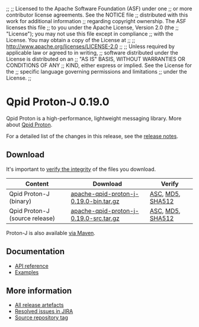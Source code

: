 ;;
;; Licensed to the Apache Software Foundation (ASF) under one
;; or more contributor license agreements.  See the NOTICE file
;; distributed with this work for additional information
;; regarding copyright ownership.  The ASF licenses this file
;; to you under the Apache License, Version 2.0 (the
;; "License"); you may not use this file except in compliance
;; with the License.  You may obtain a copy of the License at
;;
;;   http://www.apache.org/licenses/LICENSE-2.0
;;
;; Unless required by applicable law or agreed to in writing,
;; software distributed under the License is distributed on an
;; "AS IS" BASIS, WITHOUT WARRANTIES OR CONDITIONS OF ANY
;; KIND, either express or implied.  See the License for the
;; specific language governing permissions and limitations
;; under the License.
;;

# Qpid Proton-J 0.19.0

Qpid Proton is a high-performance, lightweight messaging library. More
about [Qpid Proton]({{site_url}}/proton/index.html).

For a detailed list of the changes in this release, see the [release
notes](release-notes.html).

## Download

It's important to [verify the
integrity]({{site_url}}/download.html#verify-what-you-download) of
the files you download.

| Content | Download | Verify |
|---------|----------|--------|
| Qpid Proton-J (binary) | [apache-qpid-proton-j-0.19.0-bin.tar.gz](http://archive.apache.org/dist/qpid/proton-j/0.19.0/apache-qpid-proton-j-0.19.0-bin.tar.gz) | [ASC](https://archive.apache.org/dist/qpid/proton-j/0.19.0/apache-qpid-proton-j-0.19.0-bin.tar.gz.asc), [MD5](https://archive.apache.org/dist/qpid/proton-j/0.19.0/apache-qpid-proton-j-0.19.0-bin.tar.gz.md5), [SHA512](https://archive.apache.org/dist/qpid/proton-j/0.19.0/apache-qpid-proton-j-0.19.0-bin.tar.gz.sha) |
| Qpid Proton-J (source release) | [apache-qpid-proton-j-0.19.0-src.tar.gz](http://archive.apache.org/dist/qpid/proton-j/0.19.0/apache-qpid-proton-j-0.19.0-src.tar.gz) | [ASC](https://archive.apache.org/dist/qpid/proton-j/0.19.0/apache-qpid-proton-j-0.19.0-src.tar.gz.asc), [MD5](https://archive.apache.org/dist/qpid/proton-j/0.19.0/apache-qpid-proton-j-0.19.0-src.tar.gz.md5), [SHA512](https://archive.apache.org/dist/qpid/proton-j/0.19.0/apache-qpid-proton-j-0.19.0-src.tar.gz.sha) |

Proton-J is also available [via Maven]({{site_url}}/maven.html).

## Documentation


<div class="two-column" markdown="1">

 - [API reference](api/index.html)
 - [Examples](https://github.com/apache/qpid-proton-j/tree/0.19.0/examples)

</div>


## More information

 - [All release artefacts](http://archive.apache.org/dist/qpid/proton-j/0.19.0)
 - [Resolved issues in JIRA](https://issues.apache.org/jira/issues/?jql=project+%3D+PROTON+AND+fixVersion+%3D+%27proton-j-0.19.0%27+AND+resolution+%3D+%27fixed%27+ORDER+BY+priority+DESC)
 - [Source repository tag](https://git-wip-us.apache.org/repos/asf?p=qpid-proton-j.git;a=tag;h=0.19.0)

<script type="text/javascript">
  _deferredFunctions.push(function() {
      if ("0.19.0" === "{{current_proton_j_release}}") {
          _modifyCurrentReleaseLinks();
      }
  });
</script>
